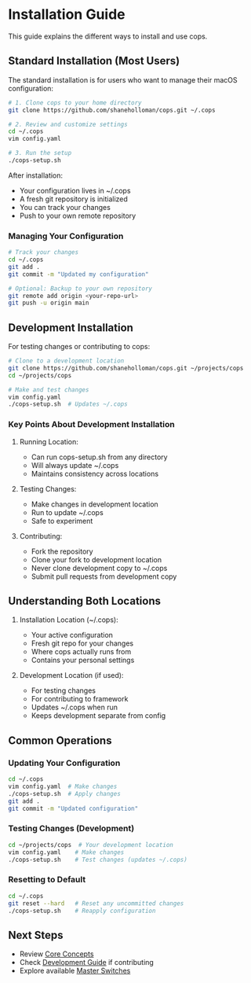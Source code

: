 # Installation Guide

This guide explains the different ways to install and use cops.

## Standard Installation (Most Users)

The standard installation is for users who want to manage their macOS configuration:

```sh
# 1. Clone cops to your home directory
git clone https://github.com/shaneholloman/cops.git ~/.cops

# 2. Review and customize settings
cd ~/.cops
vim config.yaml

# 3. Run the setup
./cops-setup.sh
```

After installation:

- Your configuration lives in ~/.cops
- A fresh git repository is initialized
- You can track your changes
- Push to your own remote repository

### Managing Your Configuration

```sh
# Track your changes
cd ~/.cops
git add .
git commit -m "Updated my configuration"

# Optional: Backup to your own repository
git remote add origin <your-repo-url>
git push -u origin main
```

## Development Installation

For testing changes or contributing to cops:

```sh
# Clone to a development location
git clone https://github.com/shaneholloman/cops.git ~/projects/cops
cd ~/projects/cops

# Make and test changes
vim config.yaml
./cops-setup.sh  # Updates ~/.cops
```

### Key Points About Development Installation

1. Running Location:
   - Can run cops-setup.sh from any directory
   - Will always update ~/.cops
   - Maintains consistency across locations

2. Testing Changes:
   - Make changes in development location
   - Run to update ~/.cops
   - Safe to experiment

3. Contributing:
   - Fork the repository
   - Clone your fork to development location
   - Never clone development copy to ~/.cops
   - Submit pull requests from development copy

## Understanding Both Locations

1. Installation Location (~/.cops):
   - Your active configuration
   - Fresh git repo for your changes
   - Where cops actually runs from
   - Contains your personal settings

2. Development Location (if used):
   - For testing changes
   - For contributing to framework
   - Updates ~/.cops when run
   - Keeps development separate from config

## Common Operations

### Updating Your Configuration

```sh
cd ~/.cops
vim config.yaml  # Make changes
./cops-setup.sh  # Apply changes
git add .
git commit -m "Updated configuration"
```

### Testing Changes (Development)

```sh
cd ~/projects/cops  # Your development location
vim config.yaml    # Make changes
./cops-setup.sh    # Test changes (updates ~/.cops)
```

### Resetting to Default

```sh
cd ~/.cops
git reset --hard   # Reset any uncommitted changes
./cops-setup.sh    # Reapply configuration
```

## Next Steps

- Review [Core Concepts](dev/architecture/core-concepts.md)
- Check [Development Guide](dev/development.md) if contributing
- Explore available [Master Switches](dev/master-switches.md)
